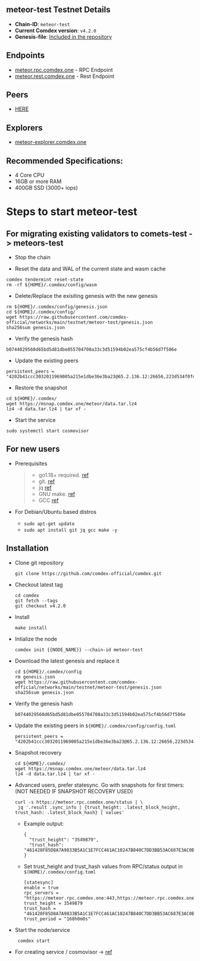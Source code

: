 ## meteor-test Testnet Details

- **Chain-ID**: `meteor-test`
- **Current Comdex version**: `v4.2.0`
- **Genesis-file**: [Included in the repository](genesis.json)

## Endpoints

- [meteor.rpc.comdex.one](https://meteor.rpc.comdex.one:443) - RPC Endpoint
- [meteor.rest.comdex.one](https://meteor.rest.comdex.one:443) - Rest Endpoint

## Peers

- [HERE](peers.txt)

## Explorers

- [meteor-explorer.comdex.one](https://meteor-explorer.comdex.one)

## Recommended Specifications:
   * 4 Core CPU
   * 16GB or more RAM
   * 400GB SSD (3000+ iops)

# Steps to start meteor-test 

## For migrating existing validators to comets-test -> meteors-test

* Stop the chain

* Reset the data and WAL of the current state and wasm cache

```shell
comdex tendermint reset-state 
rm -rf ${HOME}/.comdex/config/wasm
```

* Delete/Replace the exisiting genesis with the new genesis

```shell
rm ${HOME}/.comdex/config/genesis.json 
cd ${HOME}/.comdex/config/
wget https://raw.githubusercontent.com/comdex-official/networks/main/testnet/meteor-test/genesis.json
sha256sum genesis.json
```

* Verify the genesis hash 

```shell
b0744029560d65bd5d81dbe055704708a33c3d51594b02ea575cf4b56d7f506e
```

* Update the existing peers 

```shell
persistent_peers = "4202b41ccc3032011969005a215e1dbe36e3ba23@65.2.136.12:26656,223d534f0fd1daeea3578346ad3e49d9cec973b6@54.166.39.27:26656,efa67d2456e8e22e9b29bd127ed3024cffc7ede1@46.166.163.37:26656,494af55997cbb1df62cff1ed4f35b58c31277f63@46.166.172.230:26656"
```

* Restore the snapshot

```shell
cd ${HOME}/.comdex/
wget https://msnap.comdex.one/meteor/data.tar.lz4
lz4 -d data.tar.lz4 | tar xf -
```

* Start the service

```shell
sudo systemctl start cosmovisor
```

## For new users

* Prerequisites
  > - go1.18+ required. [ref](https://golang.org/doc/install)
  > - git. [ref](https://github.com/git/git)
  > - jq [ref](https://github.com/stedolan/jq)
  > - GNU make. [ref](https://www.gnu.org/software/make/manual/html_node/index.html)
  > - GCC [ref](https://gcc.gnu.org/releases.html)
  
* For Debian/Ubuntu based distros
  - `sudo apt-get update`
  - `sudo apt install git jq gcc make -y`


## Installation

* Clone git repository

  ```shell
  git clone https://github.com/comdex-official/comdex.git
  ```
  
* Checkout latest tag

  ```shell
  cd comdex
  git fetch --tags
  git checkout v4.2.0
  ```
  
* Install

  ```shell
  make install
  ```
  
* Intialize the node

  ```shell
  comdex init {{NODE_NAME}} --chain-id meteor-test
  ```
  
* Download the latest genesis and replace it

  ```shell
  cd ${HOME}/.comdex/config
  rm genesis.json
  wget https://raw.githubusercontent.com/comdex-official/networks/main/testnet/meteor-test/genesis.json
  sha256sum genesis.json
  ```
  
* Verify the genesis hash 

  ```shell
  b0744029560d65bd5d81dbe055704708a33c3d51594b02ea575cf4b56d7f506e
  ```

* Update the existing peers in `${HOME}/.comdex/config/config.toml`

  ```shell
  persistent_peers = "4202b41ccc3032011969005a215e1dbe36e3ba23@65.2.136.12:26656,223d534f0fd1daeea3578346ad3e49d9cec973b6@54.166.39.27:26656,efa67d2456e8e22e9b29bd127ed3024cffc7ede1@46.166.163.37:26656,494af55997cbb1df62cff1ed4f35b58c31277f63@46.166.172.230:26656""
  ```
  
* Snapshot recovery

  ```shell
  cd ${HOME}/.comdex/
  wget https://msnap.comdex.one/meteor/data.tar.lz4
  lz4 -d data.tar.lz4 | tar xf -
  ```

* Advanced users, prefer statesync. Go with snapshots for first timers: (NOT NEEDED IF SNAPSHOT RECOVERY USED)

    ```
    curl -s https://meteor.rpc.comdex.one/status | \ 
     jq '.result .sync_info | {trust_height: .latest_block_height, trust_hash: .latest_block_hash} | values'
    ```

  - Example output:
  
    ```
    {
      "trust_height": "3549879",
      "trust_hash": "461420F85D8A7A9833B5A1C1E7FCC461AC10247B840C7DD3BB53AC687E3AC0BB"
    }
    ```

  - Set trust_height and trust_hash values from RPC/status output in `$(HOME)/.comdex/config.toml`
  
    ```
    [statesync]
    enable = true
    rpc_servers = "https://meteor.rpc.comdex.one:443,https://meteor.rpc.comdex.one:443"
    trust_height = 3549879
    trust_hash = "461420F85D8A7A9833B5A1C1E7FCC461AC10247B840C7DD3BB53AC687E3AC0BB"
    trust_period = "168h0m0s"
    ```
    
* Start the node/service

  ```shell
   comdex start
  ```
  
* For creating service / cosmovisor -> [ref](https://github.com/comdex-official/networks/blob/main/testnet/cosmovisor-setup.md)
  



